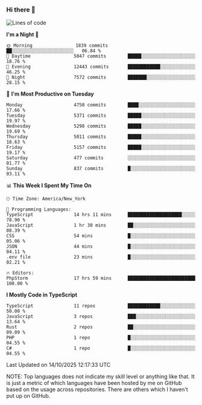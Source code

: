 ### Hi there 👋

<!--
**LynxJinxxy/LynxJinxxy** is a ✨ _special_ ✨ repository because its `README.md` (this file) appears on your GitHub profile.

Here are some ideas to get you started:

- 🔭 I’m currently working on ...
- 🌱 I’m currently learning ...
- 👯 I’m looking to collaborate on ...
- 🤔 I’m looking for help with ...
- 💬 Ask me about ...
- 📫 How to reach me: ...
- 😄 Pronouns: ...
- ⚡ Fun fact: ...
-->

<!--START_SECTION:waka-->
![Lines of code](https://img.shields.io/badge/From%20Hello%20World%20I%27ve%20Written-35.2%20million%20lines%20of%20code-blue)

**I'm a Night 🦉** 

```text
🌞 Morning                1839 commits        ██░░░░░░░░░░░░░░░░░░░░░░░   06.84 % 
🌆 Daytime                5047 commits        █████░░░░░░░░░░░░░░░░░░░░   18.76 % 
🌃 Evening                12443 commits       ████████████░░░░░░░░░░░░░   46.25 % 
🌙 Night                  7572 commits        ███████░░░░░░░░░░░░░░░░░░   28.15 % 
```
📅 **I'm Most Productive on Tuesday** 

```text
Monday                   4750 commits        ████░░░░░░░░░░░░░░░░░░░░░   17.66 % 
Tuesday                  5371 commits        █████░░░░░░░░░░░░░░░░░░░░   19.97 % 
Wednesday                5298 commits        █████░░░░░░░░░░░░░░░░░░░░   19.69 % 
Thursday                 5011 commits        █████░░░░░░░░░░░░░░░░░░░░   18.63 % 
Friday                   5157 commits        █████░░░░░░░░░░░░░░░░░░░░   19.17 % 
Saturday                 477 commits         ░░░░░░░░░░░░░░░░░░░░░░░░░   01.77 % 
Sunday                   837 commits         █░░░░░░░░░░░░░░░░░░░░░░░░   03.11 % 
```


📊 **This Week I Spent My Time On** 

```text
🕑︎ Time Zone: America/New_York

💬 Programming Languages: 
TypeScript               14 hrs 11 mins      ████████████████████░░░░░   78.90 % 
JavaScript               1 hr 30 mins        ██░░░░░░░░░░░░░░░░░░░░░░░   08.39 % 
CSS                      54 mins             █░░░░░░░░░░░░░░░░░░░░░░░░   05.06 % 
JSON                     44 mins             █░░░░░░░░░░░░░░░░░░░░░░░░   04.11 % 
.env file                23 mins             █░░░░░░░░░░░░░░░░░░░░░░░░   02.21 % 

🔥 Editors: 
PhpStorm                 17 hrs 59 mins      █████████████████████████   100.00 % 
```

**I Mostly Code in TypeScript** 

```text
TypeScript               11 repos            ████████████░░░░░░░░░░░░░   50.00 % 
JavaScript               3 repos             ███░░░░░░░░░░░░░░░░░░░░░░   13.64 % 
Rust                     2 repos             ██░░░░░░░░░░░░░░░░░░░░░░░   09.09 % 
PHP                      1 repo              █░░░░░░░░░░░░░░░░░░░░░░░░   04.55 % 
C#                       1 repo              █░░░░░░░░░░░░░░░░░░░░░░░░   04.55 % 
```




 Last Updated on 14/10/2025 12:17:33 UTC
<!--END_SECTION:waka-->
NOTE: Top languages does not indicate my skill level or anything like that. It is just a metric of which languages have been hosted by me on GitHub based on the usage across repositories. There are others which I haven't put up on GitHub.
